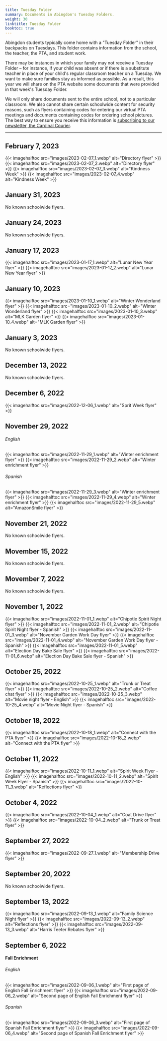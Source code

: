 ```yaml
--- 
title: Tuesday Folder
summary: Documents in Abingdon's Tuesday Folders.
weight: 30
linktitle: Tuesday Folder
booktoc: true
---
```


Abingdon students typically come home with a "Tuesday Folder" in their backpacks on Tuesdays. This folder contains information from the school, the teacher, the PTA, and student work.

There may be instances in which your family may not receive a Tuesday Folder – for instance, if your child was absent or if there is a substitute teacher in place of your child's regular classroom teacher on a Tuesday. We want to make sure families stay as informed as possible. As a result, this year we will share on the PTA website some documents that were provided in that week's Tuesday Folder.

We will only share documents sent to the entire school, not to a particular classroom. We also cannot share certain schoolwide content for security reasons, such as flyers containing codes for entering our virtual PTA meetings and documents containing codes for ordering school pictures. The best way to ensure you receive this information is [subscribing to our newsletter, the Cardinal Courier](https://lp.constantcontactpages.com/su/t3ku1aP).

---

## February 7, 2023

{{< imagehalftoc src="images/2023-02-07_1.webp" alt="Directory flyer" >}}
{{< imagehalftoc src="images/2023-02-07_2.webp" alt="Directory flyer" >}}
{{< imagehalftoc src="images/2023-02-07_3.webp" alt="Kindness Week" >}}
{{< imagehalftoc src="images/2023-02-07_4.webp" alt="Kindness Week" >}}

## January 31, 2023

No known schoolwide flyers.

## January 24, 2023

No known schoolwide flyers.

## January 17, 2023

{{< imagehalftoc src="images/2023-01-17_1.webp" alt="Lunar New Year flyer" >}}
{{< imagehalftoc src="images/2023-01-17_2.webp" alt="Lunar New Year flyer" >}}

## January 10, 2023

{{< imagehalftoc src="images/2023-01-10_1.webp" alt="Winter Wonderland flyer" >}}
{{< imagehalftoc src="images/2023-01-10_2.webp" alt="Winter Wonderland flyer" >}}
{{< imagehalftoc src="images/2023-01-10_3.webp" alt="MLK Garden flyer" >}}
{{< imagehalftoc src="images/2023-01-10_4.webp" alt="MLK Garden flyer" >}}

## January 3, 2023

No known schoolwide flyers.

## December 13, 2022

No known schoolwide flyers.

## December 6, 2022

{{< imagehalftoc src="images/2022-12-06_1.webp" alt="Sprit Week flyer" >}}

## November 29, 2022

###### English
{{< imagehalftoc src="images/2022-11-29_1.webp" alt="Winter enrichment flyer" >}}
{{< imagehalftoc src="images/2022-11-29_2.webp" alt="Winter enrichment flyer" >}}

###### Spanish
{{< imagehalftoc src="images/2022-11-29_3.webp" alt="Winter enrichment flyer" >}}
{{< imagehalftoc src="images/2022-11-29_4.webp" alt="Winter enrichment flyer" >}}
{{< imagehalftoc src="images/2022-11-29_5.webp" alt="AmazonSmile flyer" >}}

## November 21, 2022

No known schoolwide flyers.

## Movember 15, 2022

No known schoolwide flyers.

## Movember 7, 2022

No known schoolwide flyers.

## November 1, 2022

{{< imagehalftoc src="images/2022-11-01_1.webp" alt="Chipotle Spirit Night flyer" >}}
{{< imagehalftoc src="images/2022-11-01_2.webp" alt="Chipotle Spirit Night flyer - Spanish" >}}
{{< imagehalftoc src="images/2022-11-01_3.webp" alt="November Garden Work Day flyer" >}}
{{< imagehalftoc src="images/2022-11-01_4.webp" alt="November Garden Work Day flyer - Spanish" >}}
{{< imagehalftoc src="images/2022-11-01_5.webp" alt="Election Day Bake Sale flyer" >}}
{{< imagehalftoc src="images/2022-11-01_6.webp" alt="Election Day Bake Sale flyer - Spanish" >}}

## October 25, 2022

{{< imagehalftoc src="images/2022-10-25_1.webp" alt="Trunk or Treat flyer" >}}
{{< imagehalftoc src="images/2022-10-25_2.webp" alt="Coffee chat flyer" >}}
{{< imagehalftoc src="images/2022-10-25_3.webp" alt="Movie night flyer - English" >}}
{{< imagehalftoc src="images/2022-10-25_4.webp" alt="Movie Night flyer - Spanish" >}}

## October 18, 2022

{{< imagehalftoc src="images/2022-10-18_1.webp" alt="Connect with the PTA flyer" >}}
{{< imagehalftoc src="images/2022-10-18_2.webp" alt="Connect with the PTA flyer" >}}

## October 11, 2022

{{< imagehalftoc src="images/2022-10-11_1.webp" alt="Spirit Week Flyer - English" >}}
{{< imagehalftoc src="images/2022-10-11_2.webp" alt="Spirit Week Flyer - Spanish" >}}
{{< imagehalftoc src="images/2022-10-11_3.webp" alt="Reflections flyer" >}}

## October 4, 2022

{{< imagehalftoc src="images/2022-10-04_1.webp" alt="Coat Drive flyer" >}}
{{< imagehalftoc src="images/2022-10-04_2.webp" alt="Trunk or Treat flyer" >}}

## September 27, 2022

{{< imagehalftoc src="images/2022-09-27_1.webp" alt="Membership Drive flyer" >}}

## September 20, 2022

No known schoolwide flyers.

## September 13, 2022

{{< imagehalftoc src="images/2022-09-13_1.webp" alt="Family Science Night flyer" >}}
{{< imagehalftoc src="images/2022-09-13_2.webp" alt="Reflections flyer" >}}
{{< imagehalftoc src="images/2022-09-13_3.webp" alt="Harris Teeter Rebates flyer" >}}

## September 6, 2022

#### Fall Enrichment

###### English
{{< imagehalftoc src="images/2022-09-06_1.webp" alt="First page of English Fall Enrichment flyer" >}}
{{< imagehalftoc src="images/2022-09-06_2.webp" alt="Second page of English Fall Enrichment flyer" >}}

###### Spanish
{{< imagehalftoc src="images/2022-09-06_3.webp" alt="First page of Spanish Fall Enrichment flyer" >}}
{{< imagehalftoc src="images/2022-09-06_4.webp" alt="Second page of Spanish Fall Enrichment flyer" >}}